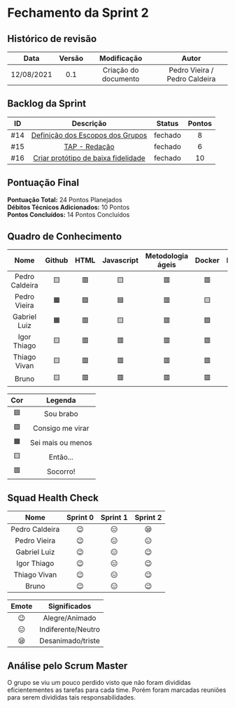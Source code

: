 # Fechamento da Sprint 2

## Histórico de revisão

| **Data** |  **Versão** | **Modificação**  |  **Autor** |
|:-:|:-:|:-:|:-:|
|    12/08/2021   |  0.1 | Criação do documento  | Pedro Vieira / Pedro Caldeira  |

## Backlog da Sprint 

| **ID** |  **Descrição** | **Status**  |  **Pontos** |
|:-:|:-:|:-:|:-:|
|    #14   |  [Definição dos Escopos dos Grupos](https://github.com/fga-eps-mds/2021-1-hospitalar/issues/14) | fechado  | 8 |
|    #15   |  [TAP - Redação](https://github.com/fga-eps-mds/2021-1-hospitalar/issues/15) | fechado  | 6 |
|    #16   |  [Criar protótipo de baixa fidelidade](https://github.com/fga-eps-mds/2021-1-hospitalar/issues/16) | fechado  | 10 |


## Pontuação Final

**Pontuação Total:** 24 Pontos Planejados <br>
**Débitos Técnicos Adicionados:** 10 Pontos <br>
**Pontos Concluídos:** 14 Pontos Concluídos <br>

 
## Quadro de Conhecimento

| Nome | Github | HTML | Javascript | Metodologia ágeis | Docker | Django | Mongodb |
| :-: | :-: | :-: | :-: | :-: | :-: | :-: | :-: |
| Pedro Caldeira | &#129000; | &#128997; | &#129000; | &#128997; | &#128997; | &#129000; | &#128997; | 
| Pedro Vieira | &#128999; | &#129001; | &#128998; | &#128997; | &#129000; | &#128997;| &#129001; | 
| Gabriel Luiz | &#128999; | &#128997; | &#129000; | &#128997; | &#129001; | &#129000; | &#129000; | 
| Igor Thiago | &#129000; | &#128997; | &#128997; | &#128997; | &#128997; | &#128997; | &#128997; | 
| Thiago Vivan | &#129000; | &#128997; | &#128997; | &#128997; | &#128997; | &#128997; | &#128997; | 
| Bruno | &#129000; | &#128997; | &#128997; | &#128997; | &#128997; | &#128997; | &#128997; | 


| Cor | Legenda |
| :-: | :-: |
| &#128998; | Sou brabo |
| &#129001;| Consigo me virar |
| &#128999; | Sei mais ou menos|
| &#129000;  | Então... |
| &#128997; | Socorro!|
  
## Squad Health Check
  
| Nome | Sprint 0 | Sprint 1 | Sprint 2 | 
| :-: | :-: | :-: | :-: | 
| Pedro Caldeira | &#128521; | &#128529; | &#128554; | 
| Pedro Vieira | &#128521; | &#128529; | &#128529; | 
| Gabriel Luiz | &#128521; | &#128529; | &#128521; | 
| Igor Thiago  | &#128521; | &#128529; | &#128521; |
| Thiago Vivan  | &#128521; | &#128529; | &#128521; | &#128529; |
| Bruno  | &#128521; | &#128529; | &#128521; | 

| Emote | Significados |
| :-: | :-: |
| &#128521; | Alegre/Animado |
| &#128529; | Indiferente/Neutro |
| &#128554; | Desanimado/triste |


## Análise pelo Scrum Master
O grupo se viu um pouco perdido visto que não foram divididas eficientementes as tarefas para cada time. Porém foram marcadas reuniões para serem divididas tais responsabilidades.